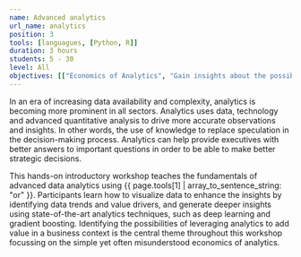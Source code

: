 ```yaml
---
name: Advanced analytics
url_name: analytics
position: 3
tools: [languagues, [Python, R]]
duration: 3 hours
students: 5 - 30
level: All
objectives: [["Economics of Analytics", "Gain insights about the possibilities of leveraging data analytics"], ["Analytics & Visualization", "Learn how to visualize data and deploy machine learning models"], ["Advanced Data Analytics", "Deep-dive into the most important advanced data analytics techniques"]]
---
```

In an era of increasing data availability and complexity, analytics is becoming more prominent in all sectors. Analytics uses data, technology and advanced quantitative analysis to drive more accurate observations and insights. In other words, the use of knowledge to replace speculation in the decision-making process. Analytics can help provide executives with better answers to important questions in order to be able to make better strategic decisions.

This hands-on introductory workshop teaches the fundamentals of advanced data analytics using {{ page.tools[1] | array_to_sentence_string: "or" }}. Participants learn how to visualize data to enhance the insights by identifying data trends and value drivers, and generate deeper insights using state-of-the-art analytics techniques, such as deep learning and gradient boosting. Identifying the possibilities of leveraging analytics to add value in a business context is the central theme throughout this workshop focussing on the simple yet often misunderstood economics of analytics.
